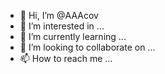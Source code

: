 - 👋 Hi, I’m @AAAcov
- 👀 I’m interested in ...
- 🌱 I’m currently learning ...
- 💞️ I’m looking to collaborate on ...
- 📫 How to reach me ...

<!---
AAAcov/AAAcov is a ✨ special ✨ repository because its `README.md` (this file) appears on your GitHub profile.
You can click the Preview link to take a look at your changes.
--->
